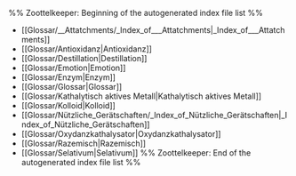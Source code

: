 %% Zoottelkeeper: Beginning of the autogenerated index file list  %%
-  [[Glossar/__Attatchments/_Index_of___Attatchments|_Index_of___Attatchments]]
-  [[Glossar/Antioxidanz|Antioxidanz]]
-  [[Glossar/Destillation|Destillation]]
-  [[Glossar/Emotion|Emotion]]
-  [[Glossar/Enzym|Enzym]]
-  [[Glossar/Glossar|Glossar]]
-  [[Glossar/Kathalytisch aktives Metall|Kathalytisch aktives Metall]]
-  [[Glossar/Kolloid|Kolloid]]
-  [[Glossar/Nützliche_Gerätschaften/_Index_of_Nützliche_Gerätschaften|_Index_of_Nützliche_Gerätschaften]]
-  [[Glossar/Oxydanzkathalysator|Oxydanzkathalysator]]
-  [[Glossar/Razemisch|Razemisch]]
-  [[Glossar/Selativum|Selativum]]
%% Zoottelkeeper: End of the autogenerated index file list  %%
